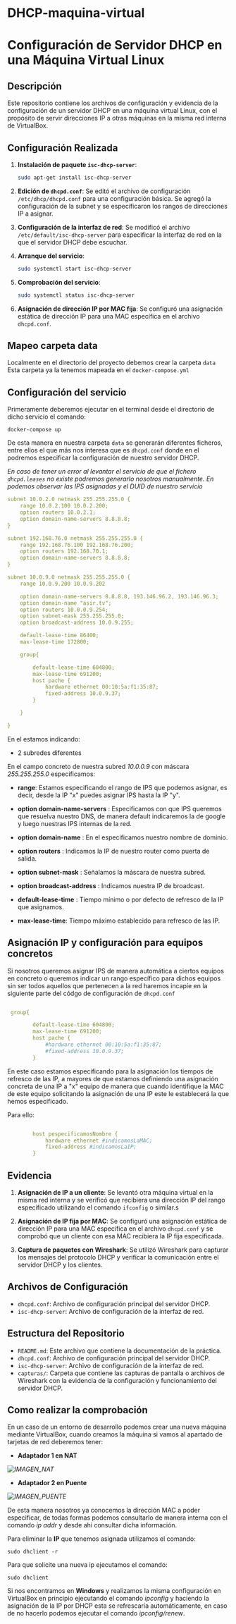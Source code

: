 # DHCP-maquina-virtual

# Configuración de Servidor DHCP en una Máquina Virtual Linux

## Descripción
Este repositorio contiene los archivos de configuración y evidencia de la configuración de un servidor DHCP en una máquina virtual Linux, con el propósito de servir direcciones IP a otras máquinas en la misma red interna de VirtualBox.

## Configuración Realizada

1. **Instalación de paquete `isc-dhcp-server`**: 
   ```bash
   sudo apt-get install isc-dhcp-server
   ```

2. **Edición de `dhcpd.conf`**: 
   Se editó el archivo de configuración `/etc/dhcp/dhcpd.conf` para una configuración básica. Se agregó la configuración de la subnet y se especificaron los rangos de direcciones IP a asignar.

3. **Configuración de la interfaz de red**: 
   Se modificó el archivo `/etc/default/isc-dhcp-server` para especificar la interfaz de red en la que el servidor DHCP debe escuchar.

4. **Arranque del servicio**: 
   ```bash
   sudo systemctl start isc-dhcp-server
   ```

5. **Comprobación del servicio**: 
   ```bash
   sudo systemctl status isc-dhcp-server
   ```

6. **Asignación de dirección IP por MAC fija**: 
   Se configuró una asignación estática de dirección IP para una MAC específica en el archivo `dhcpd.conf`.

## Mapeo carpeta data

Localmente en el directorio del proyecto debemos crear la carpeta ```data```
Esta carpeta ya la tenemos mapeada en el ```docker-compose.yml```


## Configuración del servicio

Primeramente deberemos ejecutar en el terminal desde el directorio de dicho servicio el comando:

```
docker-compose up
```

De esta manera en nuestra carpeta ```data``` se generarán diferentes ficheros, entre ellos el que más nos interesa que es ```dhcpd.conf``` donde en el podremos especificar la configuración de nuestro servidor DHCP.



*En caso de tener un error al levantar el servicio de que el fichero ```dhcpd.leases``` no existe podremos generarlo nosotros manualmente. En podemos observar las IPS asignadas y el DUID de nuestro servicio*


```yml
subnet 10.0.2.0 netmask 255.255.255.0 {    
    range 10.0.2.100 10.0.2.200;    
    option routers 10.0.2.1;    
    option domain-name-servers 8.8.8.8;    
}

subnet 192.168.76.0 netmask 255.255.255.0 {
    range 192.168.76.100 192.168.76.200;
    option routers 192.168.70.1;
    option domain-name-servers 8.8.8.8;
}

subnet 10.0.9.0 netmask 255.255.255.0 {
    range 10.0.9.200 10.0.9.202

    option domain-name-servers 8.8.8.8, 193.146.96.2, 193.146.96.3;
    option domain-name "asir.tv";
    option routers 10.0.0.9.254;
    option subnet-mask 255.255.255.0;
    option broadcast-address 10.0.9.255;

    default-lease-time 86400;
    max-lease-time 172800;

    group{

        default-lease-time 604800;
        max-lease-time 691200;
        host pache {
            hardware ethernet 00:10:5a:f1:35:87;
            fixed-address 10.0.9.37;
        }

    }

}

```

En el estamos indicando:

* 2 subredes diferentes


En el campo concreto de nuestra subred *10.0.0.9* con máscara *255.255.255.0* especificamos:

* **range**: Estamos especificando el rango de IPS que podemos asignar, es decir, desde la IP "x" puedes asignar IPS hasta la IP "y".

* **option domain-name-servers** : Especificamos con que IPS queremos que resuelva nuestro DNS, de manera default indicaremos la de google y luego nuestras IPS internas de la red.

* **option domain-name** : En el especificamos nuestro nombre de dominio.

* **option routers** :  Indicamos la IP de nuestro router como puerta de salida.

* **option subnet-mask** : Señalamos la máscara de nuestra subred.

* **option broadcast-address** : Indicamos nuestra IP de broadcast.

* **default-lease-time** : Tiempo mínimo o por defecto de refresco de la IP que asignamos.

* **max-lease-time**: Tiempo máximo establecido para refresco de las IP.


## Asignación IP y configuración para equipos concretos


Si nosotros queremos asignar IPS de manera automática a ciertos equipos en concreto o queremos indicar un rango específico para dichos equipos sin ser todos aquellos que pertenecen a la red haremos incapíe en la siguiente parte del códgo de configuración de ```dhcpd.conf```


```yml

 group{

        default-lease-time 604800;
        max-lease-time 691200;
        host pache {
            #hardware ethernet 00:10:5a:f1:35:87;
            #fixed-address 10.0.9.37;
        }

```

En este caso estamos especificando para la asignación los tiempos de refresco de las IP, a mayores de que estamos definiendo una asignación concreta de una IP a "x" equipo de manera que cuando identifique la MAC de este equipo solicitando la asignación de una IP este le establecerá la que hemos especificado.

Para ello:

```yml

        host pespecificamosNombre {
            hardware ethernet #indicamosLaMAC;
            fixed-address #indicamosLaIP;
        }


```


## Evidencia

1. **Asignación de IP a un cliente**: 
   Se levantó otra máquina virtual en la misma red interna y se verificó que recibiera una dirección IP del rango especificado utilizando el comando `ifconfig` o similar.s

2. **Asignación de IP fija por MAC**: 
   Se configuró una asignación estática de dirección IP para una MAC específica en el archivo `dhcpd.conf` y se comprobó que un cliente con esa MAC recibiera la IP fija especificada.

3. **Captura de paquetes con Wireshark**: 
   Se utilizó Wireshark para capturar los mensajes del protocolo DHCP y verificar la comunicación entre el servidor DHCP y los clientes.

## Archivos de Configuración

- `dhcpd.conf`: Archivo de configuración principal del servidor DHCP.
- `isc-dhcp-server`: Archivo de configuración de la interfaz de red.

## Estructura del Repositorio

- `README.md`: Este archivo que contiene la documentación de la práctica.
- `dhcpd.conf`: Archivo de configuración principal del servidor DHCP.
- `isc-dhcp-server`: Archivo de configuración de la interfaz de red.
- `capturas/`: Carpeta que contiene las capturas de pantalla o archivos de Wireshark con la evidencia de la configuración y funcionamiento del servidor DHCP.

## Como realizar la comprobación

En un caso de un entorno de desarrollo podemos crear una nueva máquina mediante VirtualBox, cuando creamos la máquina si vamos al apartado de tarjetas de red deberemos tener:

* **Adaptador 1 en NAT**

_![IMAGEN_NAT](https://github.com/calocaro/DHCP-maquina-virtual/blob/codespace-legendary-carnival-rq5jx65gqvxhp574/nat.png?raw=true)_

* **Adaptador 2 en Puente**

_![IMAGEN_PUENTE]()_

De esta manera nosotros ya conocemos la dirección MAC  a poder especificar, de todas formas podemos consultarlo de manera interna con el comando *ip addr* y desde ahi consultar dicha información.

Para eliminar la **IP** que tenemos asignada utilizamos el comando:

```
sudo dhclient -r
```

Para que solicite una nueva ip ejecutamos el comando:

```
sudo dhclient
```

Si nos encontramos en **Windows** y realizamos la misma configuración en VirtualBox en principio ejecutando el comando *ipconfig* y haciendo la asignación de la IP por DHCP esta se refrescaría automáticamente, en caso de no hacerlo podemos ejecutar el comando *ipconfig/renew*.
